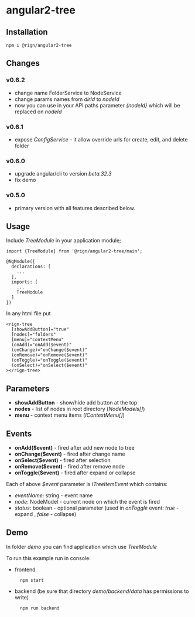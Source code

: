 # angular2-tree

## Installation

    npm i @rign/angular2-tree
    
## Changes

### v0.6.2

* change name FolderService to NodeService
* change params names from _dirId_ to _nodeId_
* now you can use in your API paths parameter _{nodeId}_ which will be replaced on _nodeId_

### v0.6.1

* expose _ConfigService_ - it allow override urls for create, edit, and delete folder

### v0.6.0

* upgrade angular/cli to version _beta.32.3_
* fix demo

### v0.5.0

* primary version with all features described below.

## Usage
    
Include _TreeModule_ in your application module;

    import {TreeModule} from '@rign/angular2-tree/main';
    
    @NgModule({
      declarations: [
        ...
      ],
      imports: [
        ...
        TreeModule
      ]
    })
    
In any html file put 

    <rign-tree
      [showAddButton]="true"
      [nodes]="folders"
      [menu]="contextMenu"
      (onAdd)="onAdd($event)"
      (onChange)="onChange($event)"
      (onRemove)="onRemove($event)"
      (onToggle)="onToggle($event)"
      (onSelect)="onSelect($event)"
    ></rign-tree>
    
## Parameters

* __showAddButton__ - show/hide add button at the top
* __nodes__ - list of nodes in root directory (_NodeModels[]_)
* __menu__ - context menu items (_IContextMenu[]_)

## Events

* __onAdd($event)__ - fired after add new node to tree
* __onChange($event)__ - fired after change name
* __onSelect($event)__ - fired after selection
* __onRemove($event)__ - fired after remove node
* __onToggle($event)__ - fired after expand or collapse

Each of above _$event_ parameter is _ITreeItemEvent_ which contains:

* _eventName_: string - event name
* _node_: NodeModel - current node on which the event is fired
* _status_: boolean - optional parameter (used in _onToggle_ event: _true_ - expand , _false_ - collapse)
    
## Demo

In folder _demo_ you can find application which use _TreeModule_

To run this example run in console:
    
* frontend
    
        npm start
        
* backend (be sure that directory _demo/backend/data_ has permissions to write)

        npm run backend
